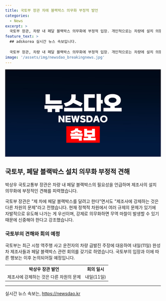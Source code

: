 ```yaml
---
title: 국토부 장관 차에 블랙박스 의무화 부정적 발언
categories:
  - News
excerpt: >
  국토부 장관, 차량 내 페달 블랙박스 의무화에 부정적 입장. 개인적으로는 차량에 설치 의향, 하지만 제조사 의무화는 문제 제기. 정책적 규제 문제와 무역 마찰 우려로 자발적 유도 필요성 강조. 최근 시청 역주행 사고와 관련해 내일 완성차 제조사들과 관련 회의 예정.
feature_text: >
  ## adskorea 실시간 뉴스 속보입니다.

  국토부 장관, 차량 내 페달 블랙박스 의무화에 부정적 입장. 개인적으로는 차량에 설치 의향, 하지만 제조사 의무화는 문제 제기. 정책적 규제 문제와 무역 마찰 우려로 자발적 유도 필요성 강조. 최근 시청 역주행 사고와 관련해 내일 완성차 제조사들과 관련 회의 예정.
image: '/assets/img/newsdao_breakingnews.jpg'
---
```


<p><img src="/assets/img/newsdao_breakingnews.jpg" alt="adskorea 속보" /></p>

<h2 data-ke-size="size26">국토부, 페달 블랙박스 설치 의무화 부정적 견해</h2>

<p>박상우 국토교통부 장관은 차량 내 페달 블랙박스의 필요성을 언급하며 제조사의 설치 의무화에 부정적인 견해를 피력했습니다. </p>

<p data-ke-size="size16">국토부 장관은 "제 차에 페달 블랙박스를 달려고 한다"면서도 "제조사에 강제하는 것은 다른 차원의 문제"라고 전했습니다. 현재 정책적 차원에서 여러 규제의 문제가 있기에 자발적으로 유도해 나가는 게 우선이며, 강제로 의무화하면 무역 마찰이 발생할 수 있기 때문에 신중해야 한다고 강조했습니다.</p>

<h3>국토부의 견해와 회의 예정</h3>

<p>국토부는 최근 시청 역주행 사고 운전자의 차량 급발진 주장에 대응하여 내일(11일) 완성차 제조사들과 페달 블랙박스 관련 회의를 갖기로 하였습니다. 국토부의 입장과 이에 따른 행보는 이후 논의되어질 예정입니다. </p>

<table>
  <tr>
    <td style="text-align: center; height: 17px;"><b>박상우 장관 발언</b></td>
    <td style="text-align: center; height: 17px;"><b>회의 일시</b></td>
  </tr>
  <tr>
    <td style="text-align: center; height: 17px;">제조사에 강제하는 것은 다른 차원의 문제</td>
    <td style="text-align: center; height: 17px;">내일(11일)</td>
  </tr>
</table>

<hr>
실시간 뉴스 속보는, <a href="https://newsdao.kr" rel="dofollow">https://newsdao.kr</a>


